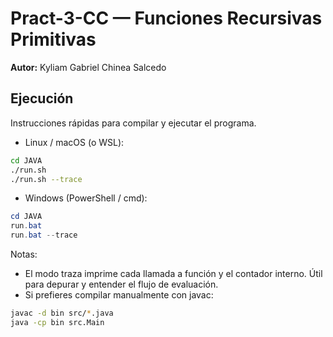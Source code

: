 # Pract-3-CC — Funciones Recursivas Primitivas 
**Autor:** Kyliam Gabriel Chinea Salcedo

## Ejecución

Instrucciones rápidas para compilar y ejecutar el programa.

- Linux / macOS (o WSL):

```bash
cd JAVA
./run.sh        
./run.sh --trace 
```

- Windows (PowerShell / cmd):

```powershell
cd JAVA
run.bat          
run.bat --trace  
```

Notas:
- El modo traza imprime cada llamada a función y el contador interno. Útil
	para depurar y entender el flujo de evaluación.
- Si prefieres compilar manualmente con javac:

```bash
javac -d bin src/*.java
java -cp bin src.Main
```